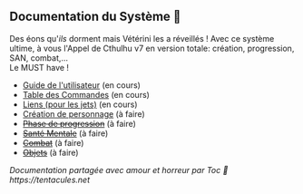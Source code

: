 ## Documentation du Système :squid:

Des éons qu'_ils_ dorment mais Vétérini les a réveillés ! Avec ce système ultime, à vous l'Appel de Cthulhu v7 en version totale: création, progression, SAN, combat,...\
Le MUST have !

* [Guide de l'utilisateur](./pages/users-guide.md) (en cours)
* [Table des Commandes](./pages/commands_cheat_sheet.md) (en cours)
* [Liens (pour les jets)](./pages/links.md) (en cours)
* [Création de personnage](./pages/character_creation.md) (à faire)
* ~~[Phase de progression](./pages/chardev.md)~~ (à faire)
* ~~[Santé Mentale](./pages/sanity.md)~~ (à faire)
* ~~[Combat](./pages/combat.md)~~ (à faire)
* ~~[Objets](./pages/items.md)~~ (à faire)

_Documentation partagée avec amour et horreur par Toc :squid: https://tentacules.net_
